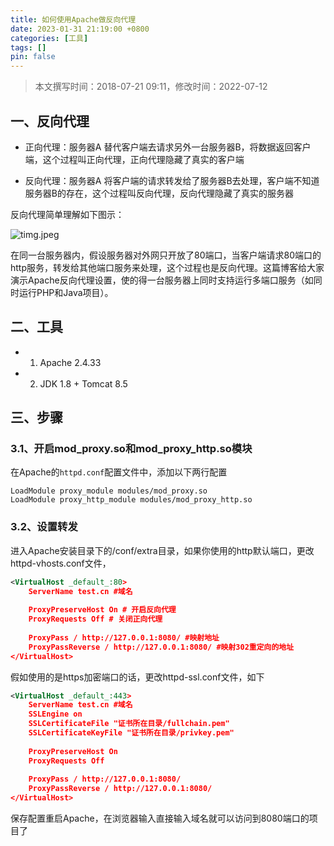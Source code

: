 ```yaml
---
title: 如何使用Apache做反向代理
date: 2023-01-31 21:19:00 +0800
categories: [工具]
tags: []
pin: false
---
```


> 本文撰写时间：2018-07-21 09:11，修改时间：2022-07-12

## 一、反向代理

- 正向代理：服务器A 替代客户端去请求另外一台服务器B，将数据返回客户端，这个过程叫正向代理，正向代理隐藏了真实的客户端

- 反向代理：服务器A 将客户端的请求转发给了服务器B去处理，客户端不知道服务器B的存在，这个过程叫反向代理，反向代理隐藏了真实的服务器

反向代理简单理解如下图示：

![timg.jpeg](/img/tools/05-01.png)

在同一台服务器内，假设服务器对外网只开放了80端口，当客户端请求80端口的http服务，转发给其他端口服务来处理，这个过程也是反向代理。这篇博客给大家演示Apache反向代理设置，使的得一台服务器上同时支持运行多端口服务（如同时运行PHP和Java项目）。

## 二、工具

- 1. Apache 2.4.33

- 2. JDK 1.8 + Tomcat 8.5

## 三、步骤

### 3.1、开启mod_proxy.so和mod_proxy_http.so模块

在Apache的`httpd.conf`配置文件中，添加以下两行配置

```shell
LoadModule proxy_module modules/mod_proxy.so
LoadModule proxy_http_module modules/mod_proxy_http.so
```

### 3.2、设置转发

进入Apache安装目录下的/conf/extra目录，如果你使用的http默认端口，更改httpd-vhosts.conf文件，

```xml
<VirtualHost _default_:80>
    ServerName test.cn #域名
    
    ProxyPreserveHost On # 开启反向代理
    ProxyRequests Off # 关闭正向代理
    
    ProxyPass / http://127.0.0.1:8080/ #映射地址
    ProxyPassReverse / http://127.0.0.1:8080/ #映射302重定向的地址
</VirtualHost>
```

假如使用的是https加密端口的话，更改httpd-ssl.conf文件，如下

```xml
<VirtualHost _default_:443>
    ServerName test.cn #域名
    SSLEngine on
    SSLCertificateFile "证书所在目录/fullchain.pem"
    SSLCertificateKeyFile "证书所在目录/privkey.pem"
    
    ProxyPreserveHost On
    ProxyRequests Off
    
    ProxyPass / http://127.0.0.1:8080/
    ProxyPassReverse / http://127.0.0.1:8080/
</VirtualHost> 
```

保存配置重启Apache，在浏览器输入直接输入域名就可以访问到8080端口的项目了
